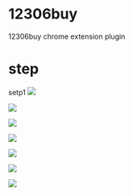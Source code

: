 # 12306buy
12306buy chrome extension plugin

# step
setp1
![](https://github.com/ouqinglai/12306buy/blob/master/screenshot/dama.png)

![](https://github.com/ouqinglai/12306buy/blob/master/screenshot/login.png)

![](https://github.com/ouqinglai/12306buy/blob/master/screenshot/main.png)

![](https://github.com/ouqinglai/12306buy/blob/master/screenshot/hasTicket.png)

![](https://github.com/ouqinglai/12306buy/blob/master/screenshot/tip.png)

![](https://github.com/ouqinglai/12306buy/blob/master/screenshot/waitCode.png)

![](https://github.com/ouqinglai/12306buy/blob/master/screenshot/success.png)